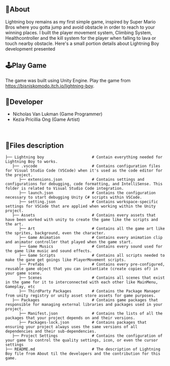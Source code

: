 ## 🔴About
Lightning boy remains as my first simple game, inspired by Super Mario Bros where you gotta jump and avoid obstacle in order to reach to your winning places. I built the player movement system, Climbing System, Healthcontroller and the kill system for the player when falling to lava or touch nearby obstacle. Here's a small portion details about Lightning Boy development presented
<br>

## 🕹️Play Game
The game was built using Unity Engine. Play the game from https://bisniskomodo.itch.io/lightning-boy. 
<br>

## 👤Developer
- Nicholas Van Lukman (Game Programmer)
- Kezia Pricillia Ong (Game Artist)
<br>

## 📂Files description

```
├── Lightning boy                     # Contain everything needed for Lightning Boy to works.
   ├── .vscode                        # Contains configuration files for Visual Studio Code (VSCode) when it's used as the code editor for the project.
      ├── extensions.json             # Contains settings and configurations for debugging, code formatting, and IntelliSense. This folder is related to Visual Studio Code integration.
      ├── launch.json                 # Contains the configuration necessary to start debugging Unity C# scripts within VSCode.                     
      ├── setting.json                # Contains workspace-specific settings for VSCode that are applied when working within the Unity project.
   ├── Assets                         # Contains every assets that have been worked with unity to create the game like the scripts and the art.
      ├── Art                         # Contains all the game art like the sprites, background, even the character.
      ├── Game Animation              # Contains every animation clip and animator controller that played when the game start.
      ├── Game Musics                 # Contains every sound used for the game like music and sound effects.
      ├── Game Scripts                # Contains all scripts needed to make the gane get goings like PlayerMovement scripts.
      ├── Prefabs                     # Contains every pre-configured, reusable game object that you can instantiate (create copies of) in your game scene.
      ├── Scenes                      # Contains all scenes that exist in the game for it to interconnected with each other like MainMenu, Gameplay, etc
      ├── ThirdParty Packages         # Contains the Package Manager from unity registry or unity asset store assets for game purposes.
   ├── Packages                       # Contains game packages that responsible for managing external libraries and packages used in your project.
      ├── Manifest.json               # Contains the lists of all the packages that your project depends on and their versions.
      ├── Packages-lock.json          # Contains packages that ensuring your project always uses the same versions of all dependencies and their sub-dependencies.
   ├── Project Settings               # Contains the configuration of your game to control the quality settings, icon, or even the cursor settings
├── README.md                         # The description of Lightning Boy file from About til the developers and the contribution for this game.
```
